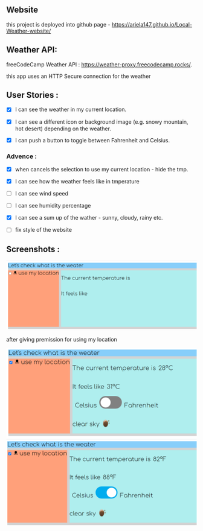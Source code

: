 ## Website
this project is deployed into github page - https://ariela147.github.io/Local-Weather-website/

## Weather API:

freeCodeCamp Weather API : https://weather-proxy.freecodecamp.rocks/.

this app uses an HTTP Secure connection for the weather

## User Stories :

- [x] I can see the weather in my current location.

- [x] I can see a different icon or background image (e.g. snowy mountain, hot desert) depending on the weather.

- [x] I can push a button to toggle between Fahrenheit and Celsius.

### Advence :

- [x] when cancels the selection to use my current location - hide the tmp.

- [x] I can see how the weather feels like in tmperature

- [ ] I can see wind speed

- [ ] I can see humidity percentage

- [x] I can see a sum up of the wather - sunny, cloudy, rainy etc.

- [ ] fix style of the website


## Screenshots : 

![screen](./screenshots/pic1.png)

after giving premission for using my location

![celsius](./screenshots/pic2.png)
![fahrenheit](./screenshots/pic3.png)
